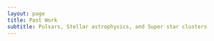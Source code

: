 ```yaml
---
layout: page
title: Past Work
subtitle: Pulsars, Stellar astrophysics, and Super star clusters
---
```


